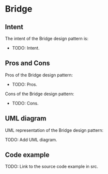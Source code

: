 # Bridge

## Intent

The intent of the Bridge design pattern is:

- TODO: Intent.

## Pros and Cons

Pros of the Bridge design pattern:

- TODO: Pros.

Cons of the Bridge design pattern:

- TODO: Cons.

## UML diagram

UML representation of the Bridge design pattern:

TODO: Add UML diagram.

## Code example

TODO: Link to the source code example in src.
